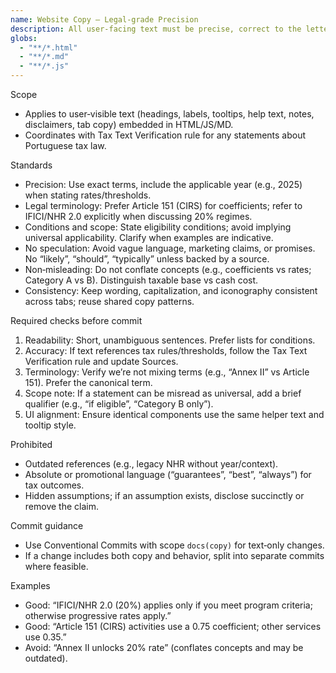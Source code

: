 ```yaml
---
name: Website Copy – Legal‑grade Precision
description: All user‑facing text must be precise, correct to the letter, non‑misleading, and legally cautious.
globs:
  - "**/*.html"
  - "**/*.md"
  - "**/*.js"
---
```


Scope
- Applies to user‑visible text (headings, labels, tooltips, help text, notes, disclaimers, tab copy) embedded in HTML/JS/MD.
- Coordinates with Tax Text Verification rule for any statements about Portuguese tax law.

Standards
- Precision: Use exact terms, include the applicable year (e.g., 2025) when stating rates/thresholds.
- Legal terminology: Prefer Article 151 (CIRS) for coefficients; refer to IFICI/NHR 2.0 explicitly when discussing 20% regimes.
- Conditions and scope: State eligibility conditions; avoid implying universal applicability. Clarify when examples are indicative.
- No speculation: Avoid vague language, marketing claims, or promises. No “likely”, “should”, “typically” unless backed by a source.
- Non‑misleading: Do not conflate concepts (e.g., coefficients vs rates; Category A vs B). Distinguish taxable base vs cash cost.
- Consistency: Keep wording, capitalization, and iconography consistent across tabs; reuse shared copy patterns.

Required checks before commit
1) Readability: Short, unambiguous sentences. Prefer lists for conditions.
2) Accuracy: If text references tax rules/thresholds, follow the Tax Text Verification rule and update Sources.
3) Terminology: Verify we’re not mixing terms (e.g., “Annex II” vs Article 151). Prefer the canonical term.
4) Scope note: If a statement can be misread as universal, add a brief qualifier (e.g., “if eligible”, “Category B only”).
5) UI alignment: Ensure identical components use the same helper text and tooltip style.

Prohibited
- Outdated references (e.g., legacy NHR without year/context).
- Absolute or promotional language (“guarantees”, “best”, “always”) for tax outcomes.
- Hidden assumptions; if an assumption exists, disclose succinctly or remove the claim.

Commit guidance
- Use Conventional Commits with scope `docs(copy)` for text‑only changes.
- If a change includes both copy and behavior, split into separate commits where feasible.

Examples
- Good: “IFICI/NHR 2.0 (20%) applies only if you meet program criteria; otherwise progressive rates apply.”
- Good: “Article 151 (CIRS) activities use a 0.75 coefficient; other services use 0.35.”
- Avoid: “Annex II unlocks 20% rate” (conflates concepts and may be outdated).


